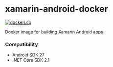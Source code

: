 # xamarin-android-docker

[![dockeri.co](http://dockeri.co/image/sabvente/xamarin-android-docker)](https://hub.docker.com/r/sabvente/xamarin-android-docker/)

Docker image for building Xamarin Android apps

### Compatibility
 - Android SDK 27
 - .NET Core SDK 2.1
